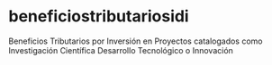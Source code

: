 # beneficiostributariosidi
Beneficios Tributarios por Inversión en Proyectos catalogados como Investigación Científica Desarrollo Tecnológico o Innovación
